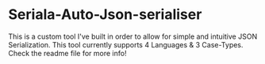 # Seriala-Auto-Json-serialiser
This is a custom tool I've built in order to allow for simple and intuitive JSON Serialization. This tool currently supports 4 Languages &amp; 3 Case-Types. Check the readme file for more info!
